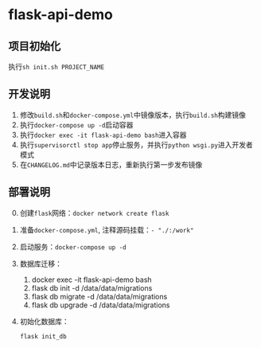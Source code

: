 # flask-api-demo

## 项目初始化

执行`sh init.sh PROJECT_NAME`

## 开发说明

1. 修改`build.sh`和`docker-compose.yml`中镜像版本，执行`build.sh`构建镜像
2. 执行`docker-compose up -d`启动容器
3. 执行`docker exec -it flask-api-demo bash`进入容器
4. 执行`supervisorctl stop app`停止服务，并执行`python wsgi.py`进入开发者模式
5. 在`CHANGELOG.md`中记录版本日志，重新执行第一步发布镜像

## 部署说明

0. 创建`flask`网络：`docker network create flask`

1. 准备`docker-compose.yml`, 注释源码挂载：`- "./:/work"`

2. 启动服务：`docker-compose up -d`

3. 数据库迁移：

    1. docker exec -it flask-api-demo bash
    2. flask db init -d /data/data/migrations
    3. flask db migrate -d /data/data/migrations
    4. flask db upgrade -d /data/data/migrations

4. 初始化数据库：

   ```bash
   flask init_db
   ```

